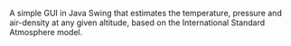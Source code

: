 A simple GUI in Java Swing that estimates the temperature, pressure and air-density at any given altitude, based on the International Standard Atmosphere model.
